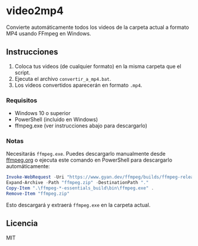 # video2mp4

Convierte automáticamente todos los videos de la carpeta actual a formato MP4 usando FFmpeg en Windows.

## Instrucciones

1. Coloca tus videos (de cualquier formato) en la misma carpeta que el script.
2. Ejecuta el archivo `convertir_a_mp4.bat`.
3. Los videos convertidos aparecerán en formato `.mp4`.

### Requisitos

- Windows 10 o superior
- PowerShell (incluido en Windows)
- ffmpeg.exe (ver instrucciones abajo para descargarlo)

### Notas

 Necesitarás `ffmpeg.exe`. Puedes descargarlo manualmente desde [ffmpeg.org](https://ffmpeg.org/download.html) o ejecuta este comando en PowerShell para descargarlo automáticamente:

 ```powershell
 Invoke-WebRequest -Uri "https://www.gyan.dev/ffmpeg/builds/ffmpeg-release-essentials.zip" -OutFile "ffmpeg.zip"
 Expand-Archive -Path "ffmpeg.zip" -DestinationPath "."
 Copy-Item ".\ffmpeg-*-essentials_build\bin\ffmpeg.exe" .
 Remove-Item "ffmpeg.zip"
 ```
 Esto descargará y extraerá `ffmpeg.exe` en la carpeta actual.

## Licencia

MIT